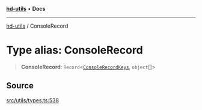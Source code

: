 [**hd-utils**](../README.md) • **Docs**

***

[hd-utils](../globals.md) / ConsoleRecord

# Type alias: ConsoleRecord

> **ConsoleRecord**: `Record`\<[`ConsoleRecordKeys`](ConsoleRecordKeys.md), `object`[]\>

## Source

[src/utils/types.ts:538](https://github.com/AhmadHddad/h-utils/blob/b1dfa95e218c9605f39fc234662ef50e62fadcb8/src/utils/types.ts#L538)
